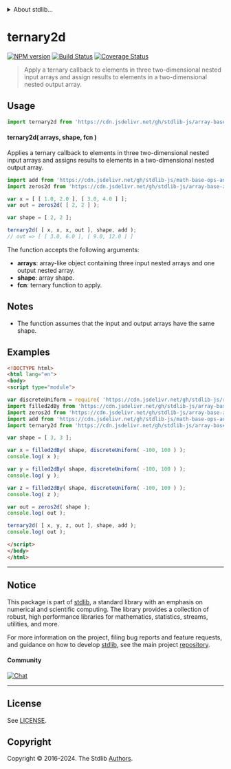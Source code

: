 <!--

@license Apache-2.0

Copyright (c) 2023 The Stdlib Authors.

Licensed under the Apache License, Version 2.0 (the "License");
you may not use this file except in compliance with the License.
You may obtain a copy of the License at

   http://www.apache.org/licenses/LICENSE-2.0

Unless required by applicable law or agreed to in writing, software
distributed under the License is distributed on an "AS IS" BASIS,
WITHOUT WARRANTIES OR CONDITIONS OF ANY KIND, either express or implied.
See the License for the specific language governing permissions and
limitations under the License.

-->


<details>
  <summary>
    About stdlib...
  </summary>
  <p>We believe in a future in which the web is a preferred environment for numerical computation. To help realize this future, we've built stdlib. stdlib is a standard library, with an emphasis on numerical and scientific computation, written in JavaScript (and C) for execution in browsers and in Node.js.</p>
  <p>The library is fully decomposable, being architected in such a way that you can swap out and mix and match APIs and functionality to cater to your exact preferences and use cases.</p>
  <p>When you use stdlib, you can be absolutely certain that you are using the most thorough, rigorous, well-written, studied, documented, tested, measured, and high-quality code out there.</p>
  <p>To join us in bringing numerical computing to the web, get started by checking us out on <a href="https://github.com/stdlib-js/stdlib">GitHub</a>, and please consider <a href="https://opencollective.com/stdlib">financially supporting stdlib</a>. We greatly appreciate your continued support!</p>
</details>

# ternary2d

[![NPM version][npm-image]][npm-url] [![Build Status][test-image]][test-url] [![Coverage Status][coverage-image]][coverage-url] <!-- [![dependencies][dependencies-image]][dependencies-url] -->

> Apply a ternary callback to elements in three two-dimensional nested input arrays and assign results to elements in a two-dimensional nested output array.

<section class="intro">

</section>

<!-- /.intro -->



<section class="usage">

## Usage

```javascript
import ternary2d from 'https://cdn.jsdelivr.net/gh/stdlib-js/array-base-ternary2d@esm/index.mjs';
```

#### ternary2d( arrays, shape, fcn )

Applies a ternary callback to elements in three two-dimensional nested input arrays and assigns results to elements in a two-dimensional nested output array.

```javascript
import add from 'https://cdn.jsdelivr.net/gh/stdlib-js/math-base-ops-add3@esm/index.mjs';
import zeros2d from 'https://cdn.jsdelivr.net/gh/stdlib-js/array-base-zeros2d@esm/index.mjs';

var x = [ [ 1.0, 2.0 ], [ 3.0, 4.0 ] ];
var out = zeros2d( [ 2, 2 ] );

var shape = [ 2, 2 ];

ternary2d( [ x, x, x, out ], shape, add );
// out => [ [ 3.0, 6.0 ], [ 9.0, 12.0 ] ]
```

The function accepts the following arguments:

-   **arrays**: array-like object containing three input nested arrays and one output nested array.
-   **shape**: array shape.
-   **fcn**: ternary function to apply.

</section>

<!-- /.usage -->

<section class="notes">

## Notes

-   The function assumes that the input and output arrays have the same shape.

</section>

<!-- /.notes -->

<section class="examples">

## Examples

<!-- eslint no-undef: "error" -->

```html
<!DOCTYPE html>
<html lang="en">
<body>
<script type="module">

var discreteUniform = require( 'https://cdn.jsdelivr.net/gh/stdlib-js/random-base-discrete-uniform' ).factory;
import filled2dBy from 'https://cdn.jsdelivr.net/gh/stdlib-js/array-base-filled2d-by@esm/index.mjs';
import zeros2d from 'https://cdn.jsdelivr.net/gh/stdlib-js/array-base-zeros2d@esm/index.mjs';
import add from 'https://cdn.jsdelivr.net/gh/stdlib-js/math-base-ops-add3@esm/index.mjs';
import ternary2d from 'https://cdn.jsdelivr.net/gh/stdlib-js/array-base-ternary2d@esm/index.mjs';

var shape = [ 3, 3 ];

var x = filled2dBy( shape, discreteUniform( -100, 100 ) );
console.log( x );

var y = filled2dBy( shape, discreteUniform( -100, 100 ) );
console.log( y );

var z = filled2dBy( shape, discreteUniform( -100, 100 ) );
console.log( z );

var out = zeros2d( shape );
console.log( out );

ternary2d( [ x, y, z, out ], shape, add );
console.log( out );

</script>
</body>
</html>
```

</section>

<!-- /.examples -->

<!-- Section for related `stdlib` packages. Do not manually edit this section, as it is automatically populated. -->

<section class="related">

</section>

<!-- /.related -->

<!-- Section for all links. Make sure to keep an empty line after the `section` element and another before the `/section` close. -->


<section class="main-repo" >

* * *

## Notice

This package is part of [stdlib][stdlib], a standard library with an emphasis on numerical and scientific computing. The library provides a collection of robust, high performance libraries for mathematics, statistics, streams, utilities, and more.

For more information on the project, filing bug reports and feature requests, and guidance on how to develop [stdlib][stdlib], see the main project [repository][stdlib].

#### Community

[![Chat][chat-image]][chat-url]

---

## License

See [LICENSE][stdlib-license].


## Copyright

Copyright &copy; 2016-2024. The Stdlib [Authors][stdlib-authors].

</section>

<!-- /.stdlib -->

<!-- Section for all links. Make sure to keep an empty line after the `section` element and another before the `/section` close. -->

<section class="links">

[npm-image]: http://img.shields.io/npm/v/@stdlib/array-base-ternary2d.svg
[npm-url]: https://npmjs.org/package/@stdlib/array-base-ternary2d

[test-image]: https://github.com/stdlib-js/array-base-ternary2d/actions/workflows/test.yml/badge.svg?branch=main
[test-url]: https://github.com/stdlib-js/array-base-ternary2d/actions/workflows/test.yml?query=branch:main

[coverage-image]: https://img.shields.io/codecov/c/github/stdlib-js/array-base-ternary2d/main.svg
[coverage-url]: https://codecov.io/github/stdlib-js/array-base-ternary2d?branch=main

<!--

[dependencies-image]: https://img.shields.io/david/stdlib-js/array-base-ternary2d.svg
[dependencies-url]: https://david-dm.org/stdlib-js/array-base-ternary2d/main

-->

[chat-image]: https://img.shields.io/gitter/room/stdlib-js/stdlib.svg
[chat-url]: https://app.gitter.im/#/room/#stdlib-js_stdlib:gitter.im

[stdlib]: https://github.com/stdlib-js/stdlib

[stdlib-authors]: https://github.com/stdlib-js/stdlib/graphs/contributors

[umd]: https://github.com/umdjs/umd
[es-module]: https://developer.mozilla.org/en-US/docs/Web/JavaScript/Guide/Modules

[deno-url]: https://github.com/stdlib-js/array-base-ternary2d/tree/deno
[umd-url]: https://github.com/stdlib-js/array-base-ternary2d/tree/umd
[esm-url]: https://github.com/stdlib-js/array-base-ternary2d/tree/esm
[branches-url]: https://github.com/stdlib-js/array-base-ternary2d/blob/main/branches.md

[stdlib-license]: https://raw.githubusercontent.com/stdlib-js/array-base-ternary2d/main/LICENSE

</section>

<!-- /.links -->
